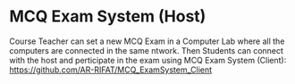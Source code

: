 # MCQ Exam System (Host)
Course Teacher can set a new MCQ Exam in a Computer Lab where all the computers are connected in the same ntwork.
Then Students can connect with the host and perticipate in the exam using MCQ Exam System (Client): 
https://github.com/AR-RIFAT/MCQ_ExamSystem_Client

